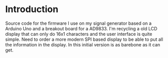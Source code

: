 # Introduction

Source code for the firmware I use on my signal generator based on a Arduino Uno and a breakout board for a AD9833. I'm recycling a old LCD display that can only do 16x1 characters and the user interface is quite simple. Need to order a more modern SPI based display to be able to put all the information in the display. In this initial version is as barebone as it can get.